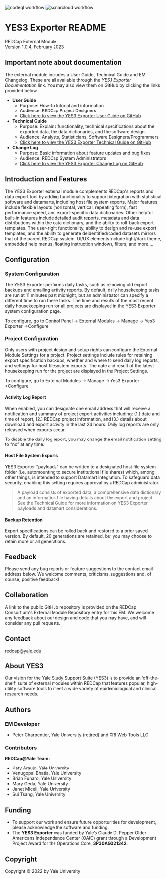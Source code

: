 ![codeql workflow](https://github.com/yale-redcap/yes3-exporter/actions/workflows/codeql-javascript.yml/badge.svg)
![sonarcloud workflow](https://github.com/yale-redcap/yes3-exporter/actions/workflows/sonarcloud.yml/badge.svg)


# YES3 Exporter README

REDCap External Module  
Version 1.0.4, February 2023

## Important note about documentation

The external module includes a User Guide, Technical Guide and EM Changelog. These are all available through the _YES3 Exporter Documentation_ link. You may also view them on GitHub by clicking the links provided below.
-   **User Guide** 
     -   Purpose: How-to tutorial and information 
     -   Audience: REDCap Project Designers  
     -   [Click here to view the YES3 Exporter User Guide on GitHub](https://github.com/yale-redcap/yes3-exporter/blob/main/documents/userguide.md)
-   **Technical Guide** 
     -   Purpose: Explains functionality, technical specifications about the exported data, the data dictionaries, and the software design.
     -   Audience: Analysts, Statisticians, Software Designers/Programmers  
     -   [Click here to view the YES3 Exporter Technical Guide on GitHub](https://github.com/yale-redcap/yes3-exporter/blob/main/documents/technical.md)
-   **Change Log** 
     -   Purpose: Basic information about feature updates and bug fixes
     -   Audience: REDCap System Administrators
     -   [Click here to view the YES3 Exporter Change Log on GitHub](https://github.com/yale-redcap/yes3-exporter/blob/main/documents/changelog.md)

## Introduction and Features

The YES3 Exporter external module complements REDCap's reports and data export tool by adding functionality to support integration with statistical software and datamarts, including host file system exports.  Major features include flexible layouts (horizontal, vertical, repeating form), fast performance speed, and export-specific data dictionaries.  Other helpful built-in features include detailed audit reports, metadata and data distributions within the data dictionary, and the ability to roll-back export templates. The user-right functionality, ability to design and re-use export templates, and the ability to generate deidentified/coded datasets mirrors that of the parent REDCap system.  UI/UX elements include light/dark theme, embedded help menus, floating instruction windows, filters, and more....

## Configuration

### System Configuration

The YES3 Exporter performs daily tasks, such as removing old export backups and emailing activity reports. By default, daily housekeeping tasks are run at 11 minutes past midnight, but an administrator can specify a different time to run these tasks.  The time and results of the most recent daily housekeeping run for all projects are displayed in the YES3 Exporter system configuration page.

To configure, go to Control Panel -> External Modules -> Manage -> Yes3 Exporter ->Configure

### Project Configuration

Only users with project design and setup rights can configure the External Module Settings for a project. Project settings include rules for retaining export specification backups, whether and where to send daily log reports, and settings for host filesystem exports. The date and result of the latest housekeeping run for the project are displayed in the Project Settings.

To configure, go to External Modules -\> Manage -\> Yes3 Exporter -\>Configure

#### Activity Log Report

When enabled, you can designate one email address that will receive a notification and summary of project export activities including: (1.) date and time of report, (2.) REDCap project information, and (3.) details about download and export activity in the last 24 hours. Daily log reports are only released when exports occur.   

To disable the daily log report, you may change the email notification setting to “no” at any time.

#### Host File System Exports

YES3 Exporter "payloads" can be written to a designated host file system folder (i.e. automounting to secure institutional file shares) which, among other things, is intended to support Datamart integration. To safeguard data security, enabling this setting requires approval by a REDCap administrator. 

> A payload consists of exported data, a comprehensive data dictionary and an information file having details about the export and project. See the Technical Guide for more information on YES3 Exporter payloads and datamart considerations.

#### Backup Retention

Export specifications can be rolled back and restored to a prior saved version. By default, 20 generations are retained, but you may choose to retain more or all generations.

## Feedback

Please send any bug reports or feature suggestions to the contact email address below. We welcome comments, criticisms, suggestions and, of course, positive feedback!

## Collaboration

A link to the public GitHub repository is provided on the REDCap Consortium's External Module Repository entry for this EM. We welcome any feedback about our design and code that you may have, and will consider any pull requests. 

## Contact

redcap@yale.edu 


## About YES3

Our vision for the Yale Study Support Suite (YES3) is to provide an ‘off-the-shelf’ suite of external modules within REDCap that features popular, high-utility software tools to meet a wide variety of epidemiological and clinical research needs.

## Authors

### EM Developer

-   Peter Charpentier, Yale University (retired) and CRI Web Tools LLC

### Contributors

**REDCap@Yale Team:**
-   Katy Araujo, Yale University
-   Venugopal Bhatia, Yale University
-   Brian Funaro, Yale University
-   Mary Geda, Yale University
-   Janet Miceli, Yale University
-   Sui Tsang, Yale University

## Funding

-   To support our work and ensure future opportunities for development, please acknowledge the software and funding.
-   The **YES3 Exporter** was funded by Yale’s Claude D. Pepper Older Americans Independence Center (OAIC) grant through a Development Project Award for the Operations Core, **3P30AG021342**.

## Copyright

Copyright © 2022 by Yale University
